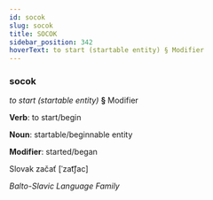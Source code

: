 ```yaml
---
id: socok
slug: socok
title: SOCOK
sidebar_position: 342
hoverText: to start (startable entity) § Modifier
---
```


### socok

*to start (startable entity)* **§** Modifier

**Verb**: to start/begin

**Noun**: startable/beginnable entity

**Modifier**: started/began

Slovak začať [ˈzat͡ʃac]

*Balto-Slavic Language Family*